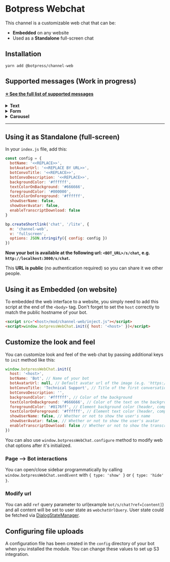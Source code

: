 # Botpress Webchat

This channel is a customizable web chat that can be:

- **Embedded** on any website
- Used as a **Standalone** full-screen chat

## Installation

```
yarn add @botpress/channel-web
```

## Supported messages (Work in progress)

[**⭐ See the full list of supported messages**](https://github.com/botpress/modules/blob/master/channels/botpress-channel-web/src/umm.js)

<details>
    <summary><b>Text</b></summary>

### Example

```js
'#text': data => [
    {
      on: 'webchat',
      typing: true,
      text: data.text,
      markdown: true
    }
]
```

#### `typing` (optional)

Can be `true` to use natural typing speed (based on characters length) or can also be a natural time string (parsed by [`ms module`](https://www.npmjs.com/package/ms)).

#### `markdown` (optional)

Can be `true` to render the text as markdown format. This allows you to include links, bold and italic text.

#### `web-style` (optional)

`web-style` (optional) will pass the arguments as [DOM style](https://www.w3schools.com/jsref/dom_obj_style.asp) properties. This allows you to customize how specific messages look.

```js
web-style: {
  color: "rgb(24, 1, 187)",
  borderLeft: "2px solid rgb(11, 8, 162)",
  padding: "10px",
  fontWeight: "600",
  fontSize: "20px",
  fontFamily: "'Lato', sans-serif" }
```

#### `quick_replies` (optional)

Array of string, with the `<PAYLOAD> Text` format.

```js
quick_replies: data.choices.map(choice => `<${choice.payload}> ${choice.text}`)
```

</details>

<details>
    <summary><b>Form</b></summary>

##### `content.yml`

```js
'#form': data => [
  {
    on: 'webchat',
    typing: true,
    markdown: true,
    text: data.text,
    form: {
      title: 'Survey',
      id: 'survey',
      elements: [
        {
          input: {
            label: 'Email',
            placeholder: 'Your email',
            name: 'email',
            subtype: 'email',
            required: true
          }
        },
        {
          textarea: {
            label: 'Text',
            placeholder: 'Your text',
            name: 'text',
            maxlength: 100,
            minlength: 2
          }
        }
      ]
    }
  }
]
```

It's look's like a usually web form. After submitted, you can handle this event with botpress.hear method. For example:

```js
bp.hear({ type: 'form', formId: 'survey' }, (event, next) => {
  // Your code
})
```

You can always catch formId in the hear function, because Id is not an option in the form element. You choose a value to go with your id keys.

```js
'#welcome': data => [
  {
    on: 'webchat',
    text: 'Welcome',
    typing: '250ms',
    form: {
      title: 'welcome',
      id: 'welcome',
      /* ... */
    }
  }
]

'#form-email': data => [
  {
    on: 'webchat',
    text: 'Provide me your email',
    form: {
      title: 'Email',
      id: 'email',
      /* ... */
    }
  }
]
```

in your `bp.hear` function

```js
bp.hear({type:'form',formId:'welcome'},(event,next))=> {} // welcome content
bp.hear({type:'form',formId:'email'},(event,next))=> {} // form-email content
```

###### Form Elements

`input`

Has next attributes: label, name, placeholder, subtype, required, maxlength, minlength, which works like a same attributes in html5 (`subtype` is a same as `type` in html5)

`textarea`

Has a same attributes like `input`, but has no `subtype` attribute

`select`

Has a same attributes like `textarea`, but has no `maxlength` and `minlength` attributes, and has `options` attribute, which contain an option elements.

Example:

```js
{
  select: {
    label: 'Select one item',
    name: 'select',
    placeholder: 'Select one option',
    options: [
      {
        option: {
          label: 'Hindu (Indian) vegetarian',
          value: 'hindu'
        }
      },
      {
        option: {
          label: 'Strict vegan',
          value: 'vegan'
        }
      },
      {
        option: {
          label: 'Kosher',
          value: 'kosher'
        }
      },
      {
        option: {
          label: 'Just put it in a burrito',
          value: 'burrito'
        }
      }
    ]
  }
}
```

</details>

<details>
    <summary><b>Carousel</b></summary>

#### `elements` (required)

Array of `element` objects

#### `element.title` (required)

String

#### `element.picture` (optional)

String (URL)

#### `element.subtitle` (optional)

String

#### `element.buttons` (optional)

Object | `{ url: 'string', title: 'string', text: 'string', payload: 'string' }`
When provided with `payload` instead of `url`, acts similarly to quick replies.

#### `settings` (optional)

Settings to pass the [`react-slick`](https://github.com/akiran/react-slick) component

</details>

---

## Using it as Standalone (full-screen)

In your `index.js` file, add this:

```js
const config = {
  botName: '<<REPLACE>>',
  botAvatarUrl: '<<REPLACE BY URL>>',
  botConvoTitle: '<<REPLACE>>',
  botConvoDescription: '<<REPLACE>>',
  backgroundColor: '#ffffff',
  textColorOnBackground: '#666666',
  foregroundColor: '#000000',
  textColorOnForeground: '#ffffff',
  showUserName: false,
  showUserAvatar: false,
  enableTranscriptDownload: false
}

bp.createShortlink('chat', '/lite', {
  m: 'channel-web',
  v: 'fullscreen',
  options: JSON.stringify({ config: config })
})
```

**Now your bot is available at the following url: `<BOT_URL>/s/chat`, e.g. `http://localhost:3000/s/chat`.**

This **URL is public** (no authentication required) so you can share it we other people.

## Using it as Embedded (on website)

To embedded the web interface to a website, you simply need to add this script at the end of the `<body>` tag. Don't forget to set the `host` correctly to match the public hostname of your bot.

```html
<script src="<host>/mod/channel-web/inject.js"></script>
<script>window.botpressWebChat.init({ host: '<host>' })</script>
```

## Customize the look and feel

You can customize look and feel of the web chat by passing additional keys to `init` method like this:

```javascript
window.botpressWebChat.init({
  host: '<host>',
  botName: 'Bot', // Name of your bot
  botAvatarUrl: null, // Default avatar url of the image (e.g. 'https://avatars3.githubusercontent.com/u/1315508?v=4&s=400' )
  botConvoTitle: 'Technical Support', // Title of the first conversation with the bot
  botConvoDescription: '',
  backgroundColor: '#ffffff', // Color of the background
  textColorOnBackground: '#666666', // Color of the text on the background
  foregroundColor: '#0176ff', // Element background color (header, composer, button..)
  textColorOnForeground: '#ffffff', // Element text color (header, composer, button..)
  showUserName: false, // Whether or not to show the user's name
  showUserAvatar: false, // Whether or not to show the user's avatar
  enableTranscriptDownload: false // Whether or not to show the transcript download button
})
```

You can also use `window.botpressWebChat.configure` method to modify web chat options after it's initialized.

### Page –> Bot interactions

You can open/close sidebar programmatically by calling `window.botpressWebChat.sendEvent` with `{ type: 'show' }` or `{ type: 'hide' }`.

### Modify url

You can add `ref` query parameter to url(example `bot/s/chat?ref=[content]`) and all content will be set to user state as `webchatUrlQuery`. User state could be fetched via [DialogStateManager](https://botpress.io/docs/latest/reference/DialogStateManager.html).

## Configuring file uploads

A configuration file has been created in the `config` directory of your bot when you installed the module. You can change these values to set up S3 integration.
